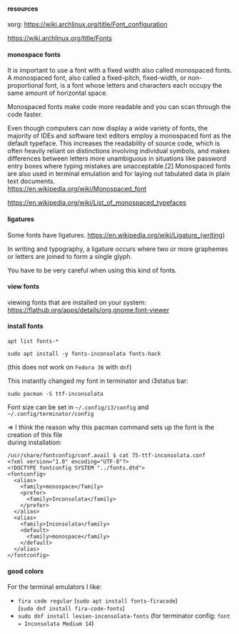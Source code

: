 #### resources

xorg: https://wiki.archlinux.org/title/Font_configuration

https://wiki.archlinux.org/title/Fonts

#### monospace fonts

It is important to use a font with a fixed width also called monospaced fonts.\
A monospaced font, also called a fixed-pitch, fixed-width, or non-proportional font, is a font whose letters and characters each occupy the same amount of horizontal space.

Monospaced fonts make code more readable and you can scan through the code faster.

Even though computers can now display a wide variety of fonts, the majority of IDEs and software text editors employ a monospaced font as the default typeface. This increases the readability of source code, which is often heavily reliant on distinctions involving individual symbols, and makes differences between letters more unambiguous in situations like password entry boxes where typing mistakes are unacceptable.[2] Monospaced fonts are also used in terminal emulation and for laying out tabulated data in plain text documents.\
https://en.wikipedia.org/wiki/Monospaced_font

https://en.wikipedia.org/wiki/List_of_monospaced_typefaces

#### ligatures

Some fonts have ligatures. 
https://en.wikipedia.org/wiki/Ligature_(writing)

In writing and typography, a ligature occurs where two or more graphemes or letters are joined to form a single glyph.

You have to be very careful when using this kind of fonts.


#### view fonts

viewing fonts that are installed on your system:\
https://flathub.org/apps/details/org.gnome.font-viewer

#### install fonts
```
apt list fonts-*
```
```
sudo apt install -y fonts-inconsolata fonts-hack
```

(this does not work on `Fedora 36` with `dnf`)

This instantly changed my font in terminator and i3status bar:
```
sudo pacman -S ttf-inconsolata
```
Font size can be set in `~/.config/i3/config` and `~/.config/terminator/config`

=> I think the reason why this pacman command sets up the font is the creation of this file\
during installation:
```
/usr/share/fontconfig/conf.avail $ cat 75-ttf-inconsolata.conf 
<?xml version="1.0" encoding="UTF-8"?>
<!DOCTYPE fontconfig SYSTEM "../fonts.dtd">
<fontconfig>
  <alias>
    <family>monospace</family>
    <prefer>
      <family>Inconsolata</family>
    </prefer>
  </alias>
  <alias>
    <family>Inconsolata</family>
    <default>
      <family>monospace</family>
    </default>
  </alias>
</fontconfig>
```

#### good colors

For the terminal emulators I like:
- `fira code regular` (`sudo apt install fonts-firacode`) \
(`sudo dnf install fira-code-fonts`)
- `sudo dnf install levien-inconsolata-fonts` (for terminator config: `font = Inconsolata Medium 14`)
